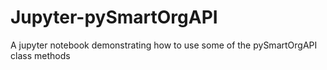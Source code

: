 # Jupyter-pySmartOrgAPI
A jupyter notebook demonstrating how to use some of the pySmartOrgAPI class methods
